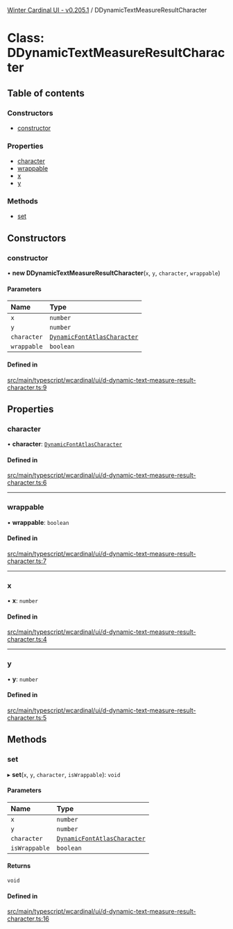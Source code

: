 [Winter Cardinal UI - v0.205.1](../index.md) / DDynamicTextMeasureResultCharacter

# Class: DDynamicTextMeasureResultCharacter

## Table of contents

### Constructors

- [constructor](DDynamicTextMeasureResultCharacter.md#constructor)

### Properties

- [character](DDynamicTextMeasureResultCharacter.md#character)
- [wrappable](DDynamicTextMeasureResultCharacter.md#wrappable)
- [x](DDynamicTextMeasureResultCharacter.md#x)
- [y](DDynamicTextMeasureResultCharacter.md#y)

### Methods

- [set](DDynamicTextMeasureResultCharacter.md#set)

## Constructors

### constructor

• **new DDynamicTextMeasureResultCharacter**(`x`, `y`, `character`, `wrappable`)

#### Parameters

| Name | Type |
| :------ | :------ |
| `x` | `number` |
| `y` | `number` |
| `character` | [`DynamicFontAtlasCharacter`](DynamicFontAtlasCharacter.md) |
| `wrappable` | `boolean` |

#### Defined in

[src/main/typescript/wcardinal/ui/d-dynamic-text-measure-result-character.ts:9](https://github.com/winter-cardinal/winter-cardinal-ui/blob/v0.205.1/src/main/typescript/wcardinal/ui/d-dynamic-text-measure-result-character.ts#L9)

## Properties

### character

• **character**: [`DynamicFontAtlasCharacter`](DynamicFontAtlasCharacter.md)

#### Defined in

[src/main/typescript/wcardinal/ui/d-dynamic-text-measure-result-character.ts:6](https://github.com/winter-cardinal/winter-cardinal-ui/blob/v0.205.1/src/main/typescript/wcardinal/ui/d-dynamic-text-measure-result-character.ts#L6)

___

### wrappable

• **wrappable**: `boolean`

#### Defined in

[src/main/typescript/wcardinal/ui/d-dynamic-text-measure-result-character.ts:7](https://github.com/winter-cardinal/winter-cardinal-ui/blob/v0.205.1/src/main/typescript/wcardinal/ui/d-dynamic-text-measure-result-character.ts#L7)

___

### x

• **x**: `number`

#### Defined in

[src/main/typescript/wcardinal/ui/d-dynamic-text-measure-result-character.ts:4](https://github.com/winter-cardinal/winter-cardinal-ui/blob/v0.205.1/src/main/typescript/wcardinal/ui/d-dynamic-text-measure-result-character.ts#L4)

___

### y

• **y**: `number`

#### Defined in

[src/main/typescript/wcardinal/ui/d-dynamic-text-measure-result-character.ts:5](https://github.com/winter-cardinal/winter-cardinal-ui/blob/v0.205.1/src/main/typescript/wcardinal/ui/d-dynamic-text-measure-result-character.ts#L5)

## Methods

### set

▸ **set**(`x`, `y`, `character`, `isWrappable`): `void`

#### Parameters

| Name | Type |
| :------ | :------ |
| `x` | `number` |
| `y` | `number` |
| `character` | [`DynamicFontAtlasCharacter`](DynamicFontAtlasCharacter.md) |
| `isWrappable` | `boolean` |

#### Returns

`void`

#### Defined in

[src/main/typescript/wcardinal/ui/d-dynamic-text-measure-result-character.ts:16](https://github.com/winter-cardinal/winter-cardinal-ui/blob/v0.205.1/src/main/typescript/wcardinal/ui/d-dynamic-text-measure-result-character.ts#L16)
